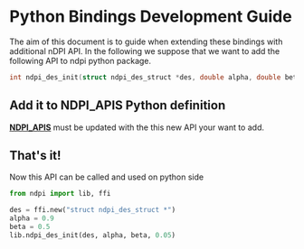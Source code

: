 # Python Bindings Development Guide

The aim of this document is to guide when extending these bindings with additional nDPI API.
In the following we suppose that we want to add the following API to ndpi python package.

``` c
int ndpi_des_init(struct ndpi_des_struct *des, double alpha, double beta, float significance);
```

## Add it to NDPI_APIS Python definition


[**NDPI_APIS**][py_ndpi_api] must be updated with the this new API your want to add.


## That's it!

Now this API can be called and used on python side

``` python
from ndpi import lib, ffi

des = ffi.new("struct ndpi_des_struct *")
alpha = 0.9
beta = 0.5
lib.ndpi_des_init(des, alpha, beta, 0.05)
```

[py_ndpi_api]: https://github.com/ntop/nDPI/blob/c47d710d8e5281fff2f1f90ff5462c16ac91d50c/python/ndpi/ndpi_build.py#L49